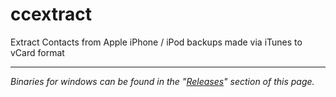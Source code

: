 ccextract
=========

Extract Contacts from Apple iPhone / iPod backups made via iTunes to vCard format

---

_Binaries for windows can be found in the "[Releases](https://github.com/hlt-dev/ccextract/releases)" section of this page._
